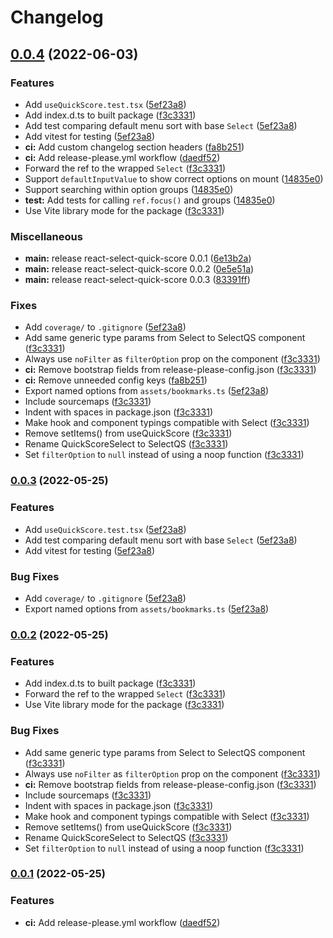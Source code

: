 # Changelog

## [0.0.4](https://github.com/fwextensions/react-select-quick-score/compare/v0.0.3...v0.0.4) (2022-06-03)


### Features

* Add `useQuickScore.test.tsx` ([5ef23a8](https://github.com/fwextensions/react-select-quick-score/commit/5ef23a87e07d21566391fce337ee890b5f8f0e8b))
* Add index.d.ts to built package ([f3c3331](https://github.com/fwextensions/react-select-quick-score/commit/f3c33312b11d892d5a22ea8dde007c264b18e27d))
* Add test comparing default menu sort with base `Select` ([5ef23a8](https://github.com/fwextensions/react-select-quick-score/commit/5ef23a87e07d21566391fce337ee890b5f8f0e8b))
* Add vitest for testing ([5ef23a8](https://github.com/fwextensions/react-select-quick-score/commit/5ef23a87e07d21566391fce337ee890b5f8f0e8b))
* **ci:** Add custom changelog section headers ([fa8b251](https://github.com/fwextensions/react-select-quick-score/commit/fa8b251ba5118700ba4417e43b15c14fd087f76c))
* **ci:** Add release-please.yml workflow ([daedf52](https://github.com/fwextensions/react-select-quick-score/commit/daedf52ed9717c91c50003d5a8fdc14c0562f6d0))
* Forward the ref to the wrapped `Select` ([f3c3331](https://github.com/fwextensions/react-select-quick-score/commit/f3c33312b11d892d5a22ea8dde007c264b18e27d))
* Support `defaultInputValue` to show correct options on mount ([14835e0](https://github.com/fwextensions/react-select-quick-score/commit/14835e0c170ad3d17fd2a0cedd0c2e65867e3109))
* Support searching within option groups ([14835e0](https://github.com/fwextensions/react-select-quick-score/commit/14835e0c170ad3d17fd2a0cedd0c2e65867e3109))
* **test:** Add tests for calling `ref.focus()` and groups ([14835e0](https://github.com/fwextensions/react-select-quick-score/commit/14835e0c170ad3d17fd2a0cedd0c2e65867e3109))
* Use Vite library mode for the package ([f3c3331](https://github.com/fwextensions/react-select-quick-score/commit/f3c33312b11d892d5a22ea8dde007c264b18e27d))


### Miscellaneous

* **main:** release react-select-quick-score 0.0.1 ([6e13b2a](https://github.com/fwextensions/react-select-quick-score/commit/6e13b2a1c60227ff7aedd788b924c85b553b7768))
* **main:** release react-select-quick-score 0.0.2 ([0e5e51a](https://github.com/fwextensions/react-select-quick-score/commit/0e5e51a6edce091fdc5e8aca7b6ad60060e0aa7d))
* **main:** release react-select-quick-score 0.0.3 ([83391ff](https://github.com/fwextensions/react-select-quick-score/commit/83391ff130343af906c9a06e63162a9d39bc7b2a))


### Fixes

* Add `coverage/` to `.gitignore` ([5ef23a8](https://github.com/fwextensions/react-select-quick-score/commit/5ef23a87e07d21566391fce337ee890b5f8f0e8b))
* Add same generic type params from Select to SelectQS component ([f3c3331](https://github.com/fwextensions/react-select-quick-score/commit/f3c33312b11d892d5a22ea8dde007c264b18e27d))
* Always use `noFilter` as `filterOption` prop on the component ([f3c3331](https://github.com/fwextensions/react-select-quick-score/commit/f3c33312b11d892d5a22ea8dde007c264b18e27d))
* **ci:** Remove bootstrap fields from release-please-config.json ([f3c3331](https://github.com/fwextensions/react-select-quick-score/commit/f3c33312b11d892d5a22ea8dde007c264b18e27d))
* **ci:** Remove unneeded config keys ([fa8b251](https://github.com/fwextensions/react-select-quick-score/commit/fa8b251ba5118700ba4417e43b15c14fd087f76c))
* Export named options from `assets/bookmarks.ts` ([5ef23a8](https://github.com/fwextensions/react-select-quick-score/commit/5ef23a87e07d21566391fce337ee890b5f8f0e8b))
* Include sourcemaps ([f3c3331](https://github.com/fwextensions/react-select-quick-score/commit/f3c33312b11d892d5a22ea8dde007c264b18e27d))
* Indent with spaces in package.json ([f3c3331](https://github.com/fwextensions/react-select-quick-score/commit/f3c33312b11d892d5a22ea8dde007c264b18e27d))
* Make hook and component typings compatible with Select ([f3c3331](https://github.com/fwextensions/react-select-quick-score/commit/f3c33312b11d892d5a22ea8dde007c264b18e27d))
* Remove setItems() from useQuickScore ([f3c3331](https://github.com/fwextensions/react-select-quick-score/commit/f3c33312b11d892d5a22ea8dde007c264b18e27d))
* Rename QuickScoreSelect to SelectQS ([f3c3331](https://github.com/fwextensions/react-select-quick-score/commit/f3c33312b11d892d5a22ea8dde007c264b18e27d))
* Set `filterOption` to `null` instead of using a noop function ([f3c3331](https://github.com/fwextensions/react-select-quick-score/commit/f3c33312b11d892d5a22ea8dde007c264b18e27d))

### [0.0.3](https://github.com/fwextensions/react-select-quick-score/compare/react-select-quick-score-v0.0.2...react-select-quick-score-v0.0.3) (2022-05-25)


### Features

* Add `useQuickScore.test.tsx` ([5ef23a8](https://github.com/fwextensions/react-select-quick-score/commit/5ef23a87e07d21566391fce337ee890b5f8f0e8b))
* Add test comparing default menu sort with base `Select` ([5ef23a8](https://github.com/fwextensions/react-select-quick-score/commit/5ef23a87e07d21566391fce337ee890b5f8f0e8b))
* Add vitest for testing ([5ef23a8](https://github.com/fwextensions/react-select-quick-score/commit/5ef23a87e07d21566391fce337ee890b5f8f0e8b))


### Bug Fixes

* Add `coverage/` to `.gitignore` ([5ef23a8](https://github.com/fwextensions/react-select-quick-score/commit/5ef23a87e07d21566391fce337ee890b5f8f0e8b))
* Export named options from `assets/bookmarks.ts` ([5ef23a8](https://github.com/fwextensions/react-select-quick-score/commit/5ef23a87e07d21566391fce337ee890b5f8f0e8b))

### [0.0.2](https://github.com/fwextensions/react-select-quick-score/compare/react-select-quick-score-v0.0.1...react-select-quick-score-v0.0.2) (2022-05-25)


### Features

* Add index.d.ts to built package ([f3c3331](https://github.com/fwextensions/react-select-quick-score/commit/f3c33312b11d892d5a22ea8dde007c264b18e27d))
* Forward the ref to the wrapped `Select` ([f3c3331](https://github.com/fwextensions/react-select-quick-score/commit/f3c33312b11d892d5a22ea8dde007c264b18e27d))
* Use Vite library mode for the package ([f3c3331](https://github.com/fwextensions/react-select-quick-score/commit/f3c33312b11d892d5a22ea8dde007c264b18e27d))


### Bug Fixes

* Add same generic type params from Select to SelectQS component ([f3c3331](https://github.com/fwextensions/react-select-quick-score/commit/f3c33312b11d892d5a22ea8dde007c264b18e27d))
* Always use `noFilter` as `filterOption` prop on the component ([f3c3331](https://github.com/fwextensions/react-select-quick-score/commit/f3c33312b11d892d5a22ea8dde007c264b18e27d))
* **ci:** Remove bootstrap fields from release-please-config.json ([f3c3331](https://github.com/fwextensions/react-select-quick-score/commit/f3c33312b11d892d5a22ea8dde007c264b18e27d))
* Include sourcemaps ([f3c3331](https://github.com/fwextensions/react-select-quick-score/commit/f3c33312b11d892d5a22ea8dde007c264b18e27d))
* Indent with spaces in package.json ([f3c3331](https://github.com/fwextensions/react-select-quick-score/commit/f3c33312b11d892d5a22ea8dde007c264b18e27d))
* Make hook and component typings compatible with Select ([f3c3331](https://github.com/fwextensions/react-select-quick-score/commit/f3c33312b11d892d5a22ea8dde007c264b18e27d))
* Remove setItems() from useQuickScore ([f3c3331](https://github.com/fwextensions/react-select-quick-score/commit/f3c33312b11d892d5a22ea8dde007c264b18e27d))
* Rename QuickScoreSelect to SelectQS ([f3c3331](https://github.com/fwextensions/react-select-quick-score/commit/f3c33312b11d892d5a22ea8dde007c264b18e27d))
* Set `filterOption` to `null` instead of using a noop function ([f3c3331](https://github.com/fwextensions/react-select-quick-score/commit/f3c33312b11d892d5a22ea8dde007c264b18e27d))

### [0.0.1](https://github.com/fwextensions/react-select-quick-score/compare/react-select-quick-score-v0.0.1...react-select-quick-score-v0.0.1) (2022-05-25)


### Features

* **ci:** Add release-please.yml workflow ([daedf52](https://github.com/fwextensions/react-select-quick-score/commit/daedf52ed9717c91c50003d5a8fdc14c0562f6d0))
